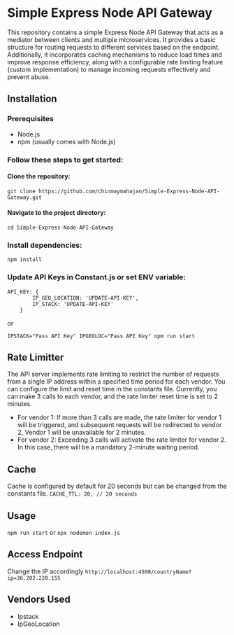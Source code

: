 # Simple Express Node API Gateway

This repository contains a simple Express Node API Gateway that acts as a mediator between clients and multiple microservices. It provides a basic structure for routing requests to different services based on the endpoint. Additionally, it incorporates caching mechanisms to reduce load times and improve response efficiency, along with a configurable rate limiting feature (custom implementation) to manage incoming requests effectively and prevent abuse.

## Installation

### Prerequisites
- Node.js
- npm (usually comes with Node.js)

### Follow these steps to get started:

#### Clone the repository:

```git clone https://github.com/chinmaymahajan/Simple-Express-Node-API-Gateway.git```

#### Navigate to the project directory:
```cd Simple-Express-Node-API-Gateway ```

### Install dependencies:
```npm install```

### Update API Keys in Constant.js or set ENV variable:

```
API_KEY: {
        IP_GEO_LOCATION: 'UPDATE-API-KEY',
        IP_STACK: 'UPDATE-API-KEY'
    }
```
or
```
IPSTACK="Pass API Key" IPGEOLOC="Pass API Key" npm run start
```

## Rate Limitter
The API server implements rate limiting to restrict the number of requests from a single IP address within a specified time period for each vendor. You can configure the limit and reset time in the constants file. Currently, you can make 3 calls to each vendor, and the rate limiter reset time is set to 2 minutes.
- For vendor 1: If more than 3 calls are made, the rate limiter for vendor 1 will be triggered, and subsequent requests will be redirected to vendor 2, Vendor 1 will be unavailable for 2 minutes.
- For vendor 2: Exceeding 3 calls will activate the rate limiter for vendor 2. In this case, there will be a mandatory 2-minute waiting period. 

## Cache
Cache is configured by default for 20 seconds but can be changed from the constants file.
```CACHE_TTL: 20, // 20 seconds```

## Usage
```npm run start```
or
```npx nodemon index.js```

## Access Endpoint
Change the IP accordingly
```http://localhost:4500/countryName?ip=36.202.220.155```

## Vendors Used
- Ipstack
- IpGeoLocation
